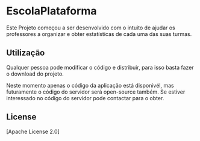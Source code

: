 # EscolaPlataforma

Este Projeto começou a ser desenvolvido com o intuito de ajudar os professores a organizar e obter estatísticas de cada uma das suas turmas.

## Utilização

Qualquer pessoa pode modificar o código e distribuir, para isso basta fazer o download do projeto.

Neste momento apenas o código da aplicação está disponivél, mas futuramente o código do servidor será open-source também.
Se estiver interessado no código do servidor pode contactar para o obter.

## License
[Apache License 2.0]
